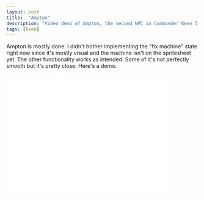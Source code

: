 ```yaml
---
layout: post
title:  "Ampton"
description: "Video demo of Ampton, the second NPC in Commander Keen 5."
tags: [keen]
---
```

Ampton is mostly done. I didn't bother implementing the "fix machine" state
right now since it's mostly visual and the machine isn't on the spritesheet
yet. The other functionality works as intended. Some of it's not perfectly
smooth but it's pretty close. Here's a demo.

<iframe width="420" height="315" src="//www.youtube.com/embed/Vx-cjG9zI9Q" frameborder="0" allowfullscreen></iframe>
